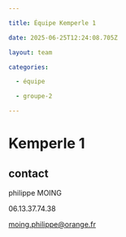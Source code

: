 ```yaml
---

title: Équipe Kemperle 1

date: 2025-06-25T12:24:08.705Z

layout: team

categories:

  - équipe

  - groupe-2

---
```


# Kemperle 1



## contact 

philippe MOING

06.13.37.74.38 

moing.philippe@orange.fr

